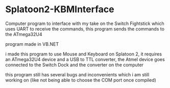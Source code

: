 # Splatoon2-KBMInterface
Computer program to interface with my take on the Switch Fightstick which uses UART to receive the commands, this program sends the commands to the ATmega32U4

program made in VB.NET

i made this program to use Mouse and Keyboard on Splatoon 2, it requires an ATmega32U4 device and a USB to TTL converter, the Atmel device goes connected to the Switch Dock and the converter on the computer

this program still has several bugs and inconvenients which i am still working on (like not being able to choose the COM port once compiled) 
